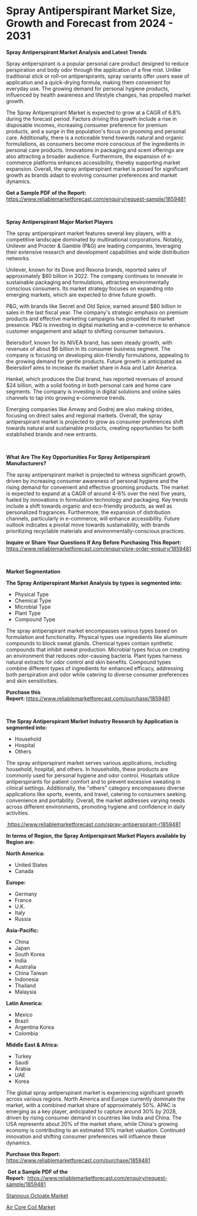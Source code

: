 <p><h1>Spray Antiperspirant Market Size, Growth and Forecast from 2024 - 2031</h1></p><p><strong>Spray Antiperspirant Market Analysis and Latest Trends</strong></p>
<p><p>Spray antiperspirant is a popular personal care product designed to reduce perspiration and body odor through the application of a fine mist. Unlike traditional stick or roll-on antiperspirants, spray variants offer users ease of application and a quick-drying formula, making them convenient for everyday use. The growing demand for personal hygiene products, influenced by health awareness and lifestyle changes, has propelled market growth.</p><p>The Spray Antiperspirant Market is expected to grow at a CAGR of 6.8% during the forecast period. Factors driving this growth include a rise in disposable incomes, increasing consumer preference for premium products, and a surge in the population's focus on grooming and personal care. Additionally, there is a noticeable trend towards natural and organic formulations, as consumers become more conscious of the ingredients in personal care products. Innovations in packaging and scent offerings are also attracting a broader audience. Furthermore, the expansion of e-commerce platforms enhances accessibility, thereby supporting market expansion. Overall, the spray antiperspirant market is poised for significant growth as brands adapt to evolving consumer preferences and market dynamics.</p></p>
<p><strong>Get a Sample PDF of the Report:&nbsp;</strong> <a href="https://www.reliablemarketforecast.com/enquiry/request-sample/1859481?utm_campaign=1082&utm_medium=2&utm_source=Github&utm_content=ia&utm_term=07112024&utm_id=spray-antiperspirant">https://www.reliablemarketforecast.com/enquiry/request-sample/1859481</a></p>
<p>&nbsp;</p>
<p><strong>Spray Antiperspirant Major Market Players</strong></p>
<p><p>The spray antiperspirant market features several key players, with a competitive landscape dominated by multinational corporations. Notably, Unilever and Procter & Gamble (P&G) are leading companies, leveraging their extensive research and development capabilities and wide distribution networks.</p><p>Unilever, known for its Dove and Rexona brands, reported sales of approximately $60 billion in 2022. The company continues to innovate in sustainable packaging and formulations, attracting environmentally conscious consumers. Its market strategy focuses on expanding into emerging markets, which are expected to drive future growth.</p><p>P&G, with brands like Secret and Old Spice, earned around $80 billion in sales in the last fiscal year. The company's strategic emphasis on premium products and effective marketing campaigns has propelled its market presence. P&G is investing in digital marketing and e-commerce to enhance customer engagement and adapt to shifting consumer behaviors.</p><p>Beiersdorf, known for its NIVEA brand, has seen steady growth, with revenues of about $6 billion in its consumer business segment. The company is focusing on developing skin-friendly formulations, appealing to the growing demand for gentle products. Future growth is anticipated as Beiersdorf aims to increase its market share in Asia and Latin America.</p><p>Henkel, which produces the Dial brand, has reported revenues of around $24 billion, with a solid footing in both personal care and home care segments. The company is investing in digital solutions and online sales channels to tap into growing e-commerce trends.</p><p>Emerging companies like Amway and Godrej are also making strides, focusing on direct sales and regional markets. Overall, the spray antiperspirant market is projected to grow as consumer preferences shift towards natural and sustainable products, creating opportunities for both established brands and new entrants.</p></p>
<p>&nbsp;</p>
<p><strong>What Are The Key Opportunities For Spray Antiperspirant Manufacturers?</strong></p>
<p><p>The spray antiperspirant market is projected to witness significant growth, driven by increasing consumer awareness of personal hygiene and the rising demand for convenient and effective grooming products. The market is expected to expand at a CAGR of around 4-6% over the next five years, fueled by innovations in formulation technology and packaging. Key trends include a shift towards organic and eco-friendly products, as well as personalized fragrances. Furthermore, the expansion of distribution channels, particularly in e-commerce, will enhance accessibility. Future outlook indicates a pivotal move towards sustainability, with brands prioritizing recyclable materials and environmentally-conscious practices.</p></p>
<p><strong>Inquire or Share Your Questions If Any Before Purchasing This Report:</strong> <a href="https://www.reliablemarketforecast.com/enquiry/pre-order-enquiry/1859481?utm_campaign=1082&utm_medium=2&utm_source=Github&utm_content=ia&utm_term=07112024&utm_id=spray-antiperspirant">https://www.reliablemarketforecast.com/enquiry/pre-order-enquiry/1859481</a></p>
<p>&nbsp;</p>
<p><strong>Market Segmentation</strong></p>
<p><strong>The Spray Antiperspirant Market Analysis by types is segmented into:</strong></p>
<p><ul><li>Physical Type</li><li>Chemical Type</li><li>Microbial Type</li><li>Plant Type</li><li>Compound Type</li></ul></p>
<p><p>The spray antiperspirant market encompasses various types based on formulation and functionality. Physical types use ingredients like aluminum compounds to block sweat glands. Chemical types contain synthetic compounds that inhibit sweat production. Microbial types focus on creating an environment that reduces odor-causing bacteria. Plant types harness natural extracts for odor control and skin benefits. Compound types combine different types of ingredients for enhanced efficacy, addressing both perspiration and odor while catering to diverse consumer preferences and skin sensitivities.</p></p>
<p><strong>Purchase this Report:&nbsp;</strong><a href="https://www.reliablemarketforecast.com/purchase/1859481?utm_campaign=1082&utm_medium=2&utm_source=Github&utm_content=ia&utm_term=07112024&utm_id=spray-antiperspirant">https://www.reliablemarketforecast.com/purchase/1859481</a></p>
<p>&nbsp;</p>
<p><strong>The Spray Antiperspirant Market Industry Research by Application is segmented into:</strong></p>
<p><ul><li>Household</li><li>Hospital</li><li>Others</li></ul></p>
<p><p>The spray antiperspirant market serves various applications, including household, hospital, and others. In households, these products are commonly used for personal hygiene and odor control. Hospitals utilize antiperspirants for patient comfort and to prevent excessive sweating in clinical settings. Additionally, the "others" category encompasses diverse applications like sports, events, and travel, catering to consumers seeking convenience and portability. Overall, the market addresses varying needs across different environments, promoting hygiene and confidence in daily activities.</p></p>
<p><a href="https://www.reliablemarketforecast.com/spray-antiperspirant-r1859481?utm_campaign=1082&utm_medium=2&utm_source=Github&utm_content=ia&utm_term=07112024&utm_id=spray-antiperspirant">&nbsp;https://www.reliablemarketforecast.com/spray-antiperspirant-r1859481</a></p>
<p><strong>In terms of Region, the Spray Antiperspirant Market Players available by Region are:</strong></p>
<p>
    <p> <strong> North America: </strong>
        <ul>
            <li>United States</li>
            <li>Canada</li>
        </ul>
        </p> 
    <p> <strong> Europe: </strong>
        <ul>
            <li>Germany</li>
            <li>France</li>
            <li>U.K.</li>
            <li>Italy</li>
            <li>Russia</li>
        </ul>
        </p> 
    <p> <strong> Asia-Pacific: </strong>
        <ul>
            <li>China</li>
            <li>Japan</li>
            <li>South Korea</li>
            <li>India</li>
            <li>Australia</li>
            <li>China Taiwan</li>
            <li>Indonesia</li>
            <li>Thailand</li>
            <li>Malaysia</li>
        </ul>
        </p> 
    <p> <strong> Latin America: </strong>
        <ul>
            <li>Mexico</li>
            <li>Brazil</li>
            <li>Argentina Korea</li>
            <li>Colombia</li>
        </ul>
        </p> 
    <p> <strong> Middle East & Africa: </strong>
        <ul>
            <li>Turkey</li>
            <li>Saudi</li>
            <li>Arabia</li>
            <li>UAE</li>
            <li>Korea</li>
        </ul>
    </p>
    </p>
<p><p>The global spray antiperspirant market is experiencing significant growth across various regions. North America and Europe currently dominate the market, with a combined market share of approximately 50%. APAC is emerging as a key player, anticipated to capture around 30% by 2028, driven by rising consumer demand in countries like India and China. The USA represents about 20% of the market share, while China's growing economy is contributing to an estimated 10% market valuation. Continued innovation and shifting consumer preferences will influence these dynamics.</p></p>
<p><strong>Purchase this Report: </strong><a href="https://www.reliablemarketforecast.com/purchase/1859481?utm_campaign=1082&utm_medium=2&utm_source=Github&utm_content=ia&utm_term=07112024&utm_id=spray-antiperspirant">https://www.reliablemarketforecast.com/purchase/1859481</a></p>
<p>&nbsp;<strong>Get a Sample PDF of the Report:&nbsp;&nbsp;</strong><a href="https://www.reliablemarketforecast.com/enquiry/request-sample/1859481?utm_campaign=1082&utm_medium=2&utm_source=Github&utm_content=ia&utm_term=07112024&utm_id=spray-antiperspirant">https://www.reliablemarketforecast.com/enquiry/request-sample/1859481</a></p>
<p><strong></strong></p>
<p><p><a href="https://github.com/kymakles68e5/Market-Research-Report-List-1/blob/main/stannous-octoate-market.md?utm_campaign=1082&utm_medium=2&utm_source=Github&utm_content=ia&utm_term=07112024&utm_id=spray-antiperspirant">Stannous Octoate Market</a></p><p><a href="https://github.com/NorbertYates/Market-Research-Report-List-7/blob/main/air-core-coil-market.md?utm_campaign=1082&utm_medium=2&utm_source=Github&utm_content=ia&utm_term=07112024&utm_id=spray-antiperspirant">Air Core Coil Market</a></p></p>